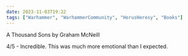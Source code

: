 ```yaml
---
date: 2023-11-03T19:22
tags: ["Warhammer", "WarhammerCommunity", "HorusHeresy", "Books"]
---
```

A Thousand Sons by Graham McNeill

4/5 - Incredible. This was much more emotional than I expected.